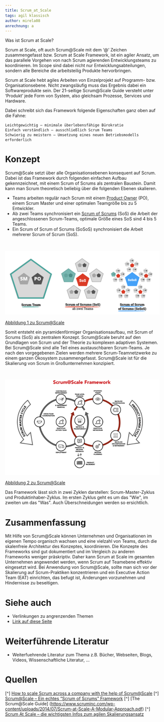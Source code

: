 ```yaml
---
title: Scrum_at_Scale
tags: agil klassisch
author: mirela08
anrechnung: a
---
```



Was ist Scrum at Scale?

Scrum at Scale, oft auch Scrum@Scale mit dem ‘@’ Zeichen zusammengefasst bzw. Scrum at Scale Framework, ist ein agiler Ansatz, um das parallele Vorgehen von nach Scrum agierenden Entwicklungsteams zu koordinieren. Im Scope sind dabei nicht nur Entwicklungsabteilungen, sondern alle Bereiche die arbeitsteilig Produkte hervorbringen.

Scrum at Scale hebt agiles Arbeiten von Einzelprojekt auf Programm- bzw. Organisationsebene. Nicht zwangsläufig muss das Ergebnis dabei ein Softwareprodukte sein. Der 21-seitige Scrum@Scale Guide versteht unter ‘Produkt’ jede Form von System, also gleichsam Prozesse, Services und Hardware.

Dabei schreibt sich das Framework folgende Eigenschaften ganz oben auf die Fahne:

    Leichtgewichtig – minimale überlebensfähige Bürokratie
    Einfach verständlich – ausschließlich Scrum Teams
    Schwierig zu meistern – Umsetzung eines neuen Betriebsmodells erforderlich


# Konzept

Scrum@Scale setzt über alle Organisationsebenen konsequent auf Scrum. Dabei ist das Framework durch folgenden einfachen Aufbau gekennzeichnet, mit einem Scrum of Scrums als zentralen Baustein. Damit kann man Scrum theoretisch beliebig über die folgenden Ebenen skalieren. 

 *  Teams arbeiten regulär nach Scrum mit einem [Product Owner](Product_Owner.md) (PO), einem Scrum Master und einer optimalen Teamgröße bis zu 5 Entwickler.
 * Ab zwei Teams synchronisiert ein [Scrum of Scrums](Scrum_of_Scrums.md)
 (SoS) die Arbeit der angeschlossenen Scrum-Teams, optimale Größe eines SoS sind 4 bis 5 Teams.
*  Ein Scrum of Scrum of Scrums (SoSoS) synchronisiert die Arbeit mehrerer Scrum of Scrum (SoS). 
<br>

![BSP](Scrum_at_Scale/biild1.png)

[Abbildung 1 zu Scrum@Scale](https://digitaleneuordnung.de/blog/scrum-at-scale/)

Somit entsteht ein pyramidenförmiger Organisationsaufbau, mit Scrum of Scrums (SoS) als zentralem Konzept.
Scrum@Scale beruht auf den Grundlagen von Scrum und der Theorie zu komplexen adaptiven Systemen. Bei Scrum@Scale sind alle Teil eines austauschbaren Scrum-Teams. Je nach den vorgegebenen Zielen werden mehrere Scrum-Teamnetzwerke zu einem ganzen Ökosystem zusammengefasst. Scrum@Scale ist für die Skalierung von Scrum in Großunternehmen konzipiert.

<br>

![BSP](Scrum_at_Scale/Bild5.png)

[Abbildung 2 zu Scrum@Scale](https://www.palladio-consulting.de/scrum-at-scale/)

Das Framework lässt sich in zwei Zyklen darstellen: Scrum-Master-Zyklus und Produktinhaber-Zyklus. Im ersten Zyklus geht es um das "Wie", im zweiten um das "Was". Auch Überschneidungen werden so ersichtlich.


# Zusammenfassung

Mit Hilfe von Scrum@Scale können Unternehmen und Organisationen im eigenen Tempo organisch wachsen und eine vielzahl von Teams, durch die skalenfreie Architektur des Konzeptes, koordinieren.
Die Konzepte des Frameworks sind gut dokumentiert und im Vergleich zu anderen Frameworks weniger präskriptiv. Daher kann Scrum at Scale im gesamten Unternehmen angewendet werden, wenn Scrum auf Teamebene effektiv eingesetzt wird.
Bei Anwendung von Scrum@Scale, sollte man sich vor der Skalierung auf Scrum-Praktiken konzentrieren und ein Executive Action Team (EAT) einrichten, das befugt ist, Änderungen vorzunehmen und Hindernisse zu beseitigen.



# Siehe auch

* Verlinkungen zu angrenzenden Themen
* [Link auf diese Seite](Scrum_at_Scale.md)

# Weiterführende Literatur

* Weiterfuehrende Literatur zum Thema z.B. Bücher, Webseiten, Blogs, Videos, Wissenschaftliche Literatur, ...

# Quellen

[^] [How to scale Scrum across a company with the help of Scrum@Scale](https://hygger.io/guides/agile/agile-at-scale/scrumscale/)
[^] [Scrum@Scale – Ein echtes “Scrum of Scrums” Framework](https://digitaleneuordnung.de/blog/scrum-at-scale/)
[^] [The Scrum@Scale Guide] (https://www.scruminc.com/wp-content/uploads/2014/07/Scrum-at-Scale-A-Modular-Approach.pdf)
[^] [Scrum At Scale – die wichtigsten Infos zum agilen Skalierungsansatz](https://www.palladio-consulting.de/scrum-at-scale/)